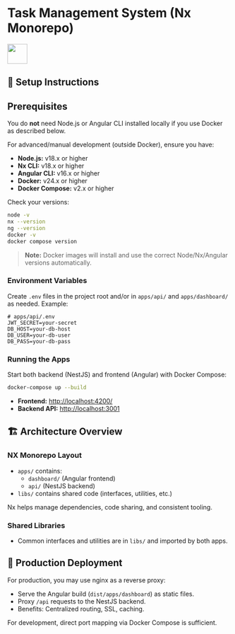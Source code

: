 # Task Management System (Nx Monorepo)

<a alt="Nx logo" href="http://localhost:4200" target="_blank" rel="noreferrer"><img src="https://raw.githubusercontent.com/nrwl/nx/master/images/nx-logo.png" width="45"></a>

## 📄 Setup Instructions

## Prerequisites

You do **not** need Node.js or Angular CLI installed locally if you use Docker as described below.

For advanced/manual development (outside Docker), ensure you have:

- **Node.js:** v18.x or higher
- **Nx CLI:** v18.x or higher
- **Angular CLI:** v16.x or higher
- **Docker:** v24.x or higher
- **Docker Compose:** v2.x or higher

Check your versions:
```bash
node -v
nx --version
ng --version
docker -v
docker compose version
```

> **Note:** Docker images will install and use the correct Node/Nx/Angular versions automatically.

### Environment Variables
Create `.env` files in the project root and/or in `apps/api/` and `apps/dashboard/` as needed. Example:
```env
# apps/api/.env
JWT_SECRET=your-secret
DB_HOST=your-db-host
DB_USER=your-db-user
DB_PASS=your-db-pass
```

### Running the Apps
Start both backend (NestJS) and frontend (Angular) with Docker Compose:
```bash
docker-compose up --build
```
- **Frontend:** [http://localhost:4200/](http://localhost:4200/)
- **Backend API:** [http://localhost:3001](http://localhost:3001)


## 🏗️ Architecture Overview

### NX Monorepo Layout
- `apps/` contains:
  - `dashboard/` (Angular frontend)
  - `api/` (NestJS backend)
- `libs/` contains shared code (interfaces, utilities, etc.)

Nx helps manage dependencies, code sharing, and consistent tooling.

### Shared Libraries
- Common interfaces and utilities are in `libs/` and imported by both apps.

## 🚀 Production Deployment

For production, you may use nginx as a reverse proxy:
- Serve the Angular build (`dist/apps/dashboard`) as static files.
- Proxy `/api` requests to the NestJS backend.
- Benefits: Centralized routing, SSL, caching.

For development, direct port mapping via Docker Compose is sufficient.
